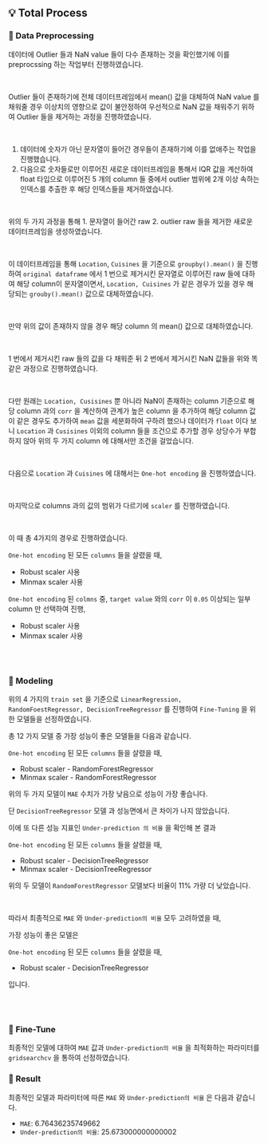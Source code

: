 
## &#128161; Total Process

### &#128204; Data Preprocessing
데이터에 Outlier 들과 NaN value 들이 다수 존재하는 것을 확인했기에 이를 preprocssing 하는 작업부터 진행하였습니다.

<br>

Outlier 들이 존재하기에 전체 데이터프레임에서 mean() 값을 대체하여 NaN value 를
채워줄 경우 이상치의 영향으로 값이 불안정하여 우선적으로 NaN 값을 채워주기 위하여
Outlier 들을 제거하는 과정을 진행하였습니다.

<br>

1. 데이터에 숫자가 아닌 문자열이 들어간 경우들이 존재하기에 이를 없애주는 작업을 진행했습니다.
2. 다음으로 숫자들로만 이루어진 새로운 데이터프레임을 통해서 IQR 값을 계산하여 float 타입으로 이루어진 5 개의 column 들 중에서
outlier 범위에 2개 이상 속하는 인덱스를 추출한 후 해당 인덱스들을 제거하였습니다.

<br>

위의 두 가지 과정을 통해 1. 문자열이 들어간 raw 2. outlier raw 들을 제거한 새로운 데이터프레임을 생성하였습니다.

<br>

이 데이터프레임을 통해 ``Location``, ``Cuisines`` 을 기준으로 ``groupby().mean()`` 을 진행하여
``original dataframe`` 에서 1 번으로 제거시킨 문자열로 이루어진 raw 들에 대하여 해당 column이 
문자열이면서, ``Location, Cuisines`` 가 같은 경우가 있을 경우 해당되는 ``grouby().mean()`` 값으로 대체하였습니다.

<br>

만약 위의 값이 존재하지 않을 경우 해당 column 의 mean() 값으로 대체하였습니다.

<br>

1 번에서 제거시킨 raw 들의 값을 다 채워준 뒤 2 번에서 제거시킨 NaN 값들을 위와 똑같은 과정으로 진행하였습니다.

<br>

다만 원래는 ``Location, Cusisines`` 뿐 아니라 NaN이 존재하는 column 기준으로 해당 column 과의 ``corr`` 을 계산하여
관계가 높은 column 을 추가하여 해당 column 값이 같은 경우도 추가하여 ``mean`` 값을 세분화하여 구하려 했으나
데이터가 ``float`` 이다 보니 ``Location`` 과 ``Cusisines`` 이외의 column 들을 조건으로 추가할 경우 상당수가 부합하지 않아
위의 두 가지 column 에 대해서만 조건을 걸었습니다.

<br>

다음으로 ``Location`` 과 ``Cuisines`` 에 대해서는 ``One-hot encoding`` 을 진행하였습니다.

<br>

마지막으로 columns 과의 값의 범위가 다르기에 ``scaler`` 를 진행하였습니다.

<br>

이 때 총 4가지의 경우로 진행하였습니다.

``One-hot encoding`` 된 모든 ``columns`` 들을 살렸을 때,
-  Robust scaler 사용
-  Minmax scaler 사용

``One-hot encoding`` 된 ``colmns`` 중, ``target value`` 와의 ``corr`` 이 ``0.05`` 이상되는 일부 column 만 선택하여 진행,
-  Robust scaler 사용
-  Minmax scaler 사용

<br>
<br>

### &#128204; Modeling

위의 4 가지의 ``train set`` 을 기준으로 ``LinearRegression, RandomFoestRegressor, DecisionTreeRegressor`` 를 진행하여
``Fine-Tuning`` 을 위한 모델들을 선정하였습니다.

총 12 가지 모델 중 가장 성능이 좋은 모델들을 다음과 같습니다.

``One-hot encoding`` 된 모든 ``columns`` 들을 살렸을 때,
-  Robust scaler - RandomForestRegressor
-  Minmax scaler - RandomForestRegressor

위의 두 가지 모델이 ``MAE`` 수치가 가장 낮음으로 성능이 가장 좋습니다.

단 ``DecisionTreeRegressor`` 모델 과 성능면에서 큰 차이가 나지 않았습니다.

이에 또 다른 성능 지표인 ``Under-prediction 의 비율`` 을 확인해 본 결과

``One-hot encoding`` 된 모든 ``columns`` 들을 살렸을 때,
-  Robust scaler - DecisionTreeRegressor
-  Minmax scaler - DecisionTreeRegressor

위의 두 모델이 ``RandomForestRegressor`` 모델보다 비율이 $11\%$ 가량 더 낮았습니다.

<br>

따라서 최종적으로 ``MAE`` 와 ``Under-prediction의 비율`` 모두 고려하였을 때,

가장 성능이 좋은 모델은

``One-hot encoding`` 된 모든 ``columns`` 들을 살렸을 때,
-  Robust scaler - DecisionTreeRegressor

입니다.


<br>
<br>

### &#128204; Fine-Tune

최종적인 모델에 대하여 ``MAE`` 값과 ``Under-prediction의 비율`` 을 최적화하는 파라미터를 ``gridsearchcv`` 을 통하여 선정하였습니다.


### &#128204; Result

최종적인 모델과 파라미터에 따른 ``MAE`` 와 ``Under-prediction의 비율`` 은 다음과 같습니다.

- ``MAE``: $6.76436235749662$
- ``Under-prediction의 비율``: $25.673000000000002$

